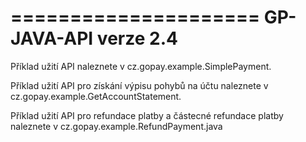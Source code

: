 =====================
GP-JAVA-API verze 2.4
=====================

Příklad užití API naleznete v cz.gopay.example.SimplePayment.
  
Příklad užití API pro získání výpisu pohybů na účtu naleznete v cz.gopay.example.GetAccountStatement.

Příklad užití API pro refundace platby a částecné refundace platby naleznete v cz.gopay.example.RefundPayment.java
